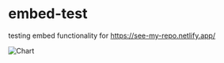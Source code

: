 # embed-test
testing embed functionality for https://see-my-repo.netlify.app/

<img src="https://file.io/rw0rYJ2peQVQ" alt="Chart" />
